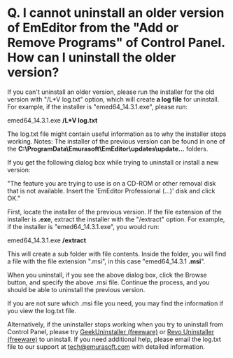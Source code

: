 # Q. I cannot uninstall an older version of EmEditor from the "Add or Remove Programs" of Control Panel. How can I uninstall the older version?

If you can't uninstall an older version, please run the installer for the old version with "/L\*V log.txt" option, which will create **a log file** for uninstall. For example, if the installer is "emed64\_14.3.1.exe", please run:

emed64\_14.3.1.exe **/L\*V log.txt**

The log.txt file might contain useful information as to why the installer stops working.
Notes: The installer of the previous version can be found in one of the **C:\\ProgramData\\Emurasoft\\EmEditor\\updates\\update...** folders.

If you get the following dialog box while trying to uninstall or install a new version:

"The feature you are trying to use is on a CD-ROM or other removal disk that is not available. Insert the 'EmEditor Professional (...)' disk and click OK."

First, locate the installer of the previous version. If the file extension of the installer is **.exe**, extract the installer with the "/extract" option. For example, if the installer is "emed64\_14.3.1.exe", you would run:

emed64\_14.3.1.exe **/extract**

This will create a sub folder with file contents. Inside the folder, you will find a file with the file extension ".msi", in this case "emed64\_14.3.1 **.msi**".

When you uninstall, if you see the above dialog box, click the Browse button, and specify the above .msi file. Continue the process, and you should be able to uninstall the previous version.

If you are not sure which .msi file you need, you may find the information if you view the log.txt file.

Alternatively, if the uninstaller stops working when you try to uninstall from Control Panel, please try [GeekUninstaller (freeware)](http://www.geekuninstaller.com/) or [Revo Uninstaller (freeware)](http://www.revouninstaller.com/revo_uninstaller_free_download.html) to uninstall.
If you need additional help, please email the log.txt file to our support at [tech@emurasoft.com](mailto:tech@emurasoft.com) with detailed information.
